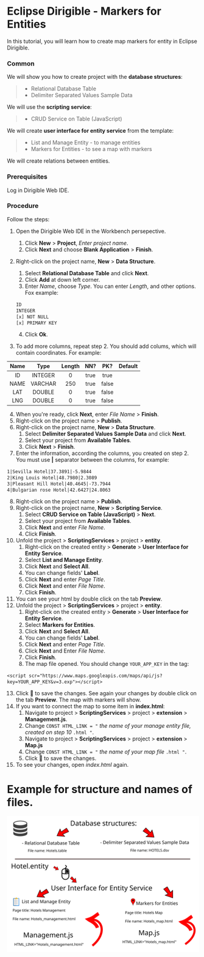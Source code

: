 # Eclipse Dirigible - Markers for Entities

In this tutorial, you will learn how to create map markers for entity in Eclipse Dirigible.

### Common
We will show you how to create project with the **database structures**:
>	- Relational Database Table
>	- Delimiter Separated Values Sample Data

We will use the **scripting service**:
>- CRUD Service on Table (JavaScript)

We will create **user interface for entity service** from the template:
>- List and Manage Entity - to manage entities
>- Markers for Entities - to see a map with markers

We will create relations between entities.

### Prerequisites
Log in Dirigible Web IDE.

### Procedure
Follow the steps:
1. Open the Dirigible Web IDE in the Workbench persepective. 
	1. Click **New** > **Project**, *Enter project name*. 
	2. Click **Next** and choose **Blank Application** > **Finish**.
2. Right-click on the project name, **New** > **Data Structure**. 
	1. Select **Relational Database Table** and click **Next**. 
	2. Click **Add** at down left corner. 
	3. Enter *Name*, choose *Type*. You can enter *Length*, and other options. Fox example:
	```
    ID
    INTEGER
    [x] NOT NULL
    [x] PRIMARY KEY
    ```
  
	4. Click **Ok**.
3. To add more columns, repeat step 2. You should add colums, which will contain coordinates. For example:

| Name	        | Type          | Length  |NN?|PK?|Default|
| :------------:|:-------------:| :------:|:-:|:-:|:-----:|
| ID | INTEGER | 0 | true | true |
| NAME     | VARCHAR      |   250 | true | false |
| LAT | DOUBLE | 0 | true | false |
| LNG | DOUBLE | 0 | true | false |

4. When you're ready, click **Next**, enter *File Name* > **Finish**.
5. Right-click on the project name > **Publish**.
6. Right-click on the project name, **New** > **Data Structure**.
 	1. Select **Delimiter Separated Values Sample Data** and click **Next**. 
 	2. Select your project from **Available Tables**.
 	3.  Click **Next** > **Finish**.
7. Enter the information, according the columns, you created on step 2. You must use **|** separator between the columns, for example:
```
1|Sevilla Hotel|37.3891|-5.9844
2|King Louis Hotel|48.7980|2.3089
3|Pleasant Hill Hotel|40.4645|-73.7944
4|Bulgarian rose Hotel|42.6427|24.8063 
```

8. Right-click on the project name > **Publish**.
9. Right-click on the project name, **New** > **Scripting Service**. 
	1. Select **CRUD Service on Table (JavaScript)** > **Next**. 
	2. Select your project from **Available Tables**. 
	3. Click **Next** and enter *File Name*.
	4. Click **Finish**.
10. Unfold the project > **ScriptingServices** > project > **entity**.
	1. Right-click on the created entity > **Generate** > **User Interface for Entity Service**. 
	2. Select **List and Manage Entity**. 
	3. Click **Next** and **Select All**. 
	4. You can change fields' **Label**. 
	5. Click **Next** and enter *Page Title*.
	6. Click **Next** and enter *File Name*.
    7. Click **Finish**.
11. You can see your html by double click on the tab **Preview**.
12. Unfold the project > **ScriptingServices** > project > **entity**. 
	1. Right-click on the created entity > **Generate** > **User Interface for Entity Service**. 
	2. Select **Markers for Entities**. 
	3. Click **Next** and **Select All**.
	4. You can change fields' **Label**. 
	5. Click **Next** and enter *Page Title*.
	6. Click **Next** and Enter *File Name*.
	7. Click **Finish**.
	8. The map file opened. You should change `YOUR_APP_KEY` in the tag:
	
```
<script scr="https://www.maps.googleapis.com/maps/api/js?key=YOUR_APP_KEY&v=3.exp"></script>
```
13. Click :floppy_disk: to save the changes.  See again your changes by double click on the tab **Preview**. The map with markers will show.
14. If you want to connect the map to some item in **index.html**:
	1. Navigate to project > **ScriptingServices** > project > **extension** > **Management.js**.
	2. Change `CONST HTML_LINK = "` *the name of your manage entity file, created on step 10* `.html "`.
	3. Navigate to project > **ScriptingServices** > project > **extension** > **Map.js**
	4. Change `CONST HTML_LINK = "` *the name of your map file* `.html "`.
	5. Click :floppy_disk: to save the changes. 
15. To see your changes, open *index.html* again.

# Example for structure and names of files.
![Alt text](./graphic_map.svg)

